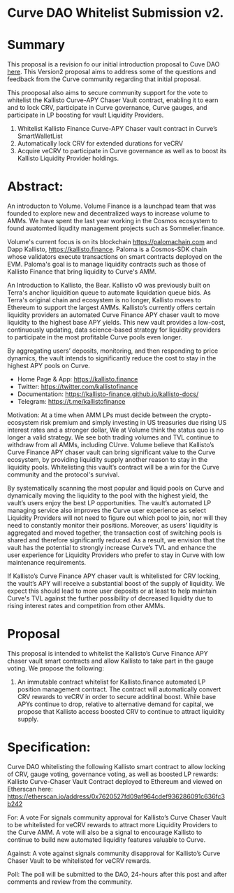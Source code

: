 # Curve DAO Whitelist Submission v2.

# Summary
This proposal is a revision fo our initial introduction proposal to Cuve DAO [here](https://gov.curve.fi/t/proposal-to-whitelist-kallistos-automated-vault-contract/4110). This Version2 proposal aims to address some of the questions and feedback from the Curve community regarding that initial proposal. 

This prooposal also aims to secure community support for the vote to whitelist the Kallisto Curve-APY Chaser Vault contract, enabling it to earn and to lock CRV, participate in Curve governance, Curve gauges, and participate in LP boosting for vault Liquidity Providers.

1. Whitelist Kallisto Finance Curve-APY Chaser vault contract in Curve’s SmartWalletList
2. Automatically lock CRV for extended durations for veCRV
3. Acquire veCRV to participate in Curve governance as well as to boost its Kallisto Liquidity Provider holdings.

# Abstract:
An introducton to Volume. Volume Finance is a launchpad team that was founded to explore new and decentralized ways to increase volume to AMMs. We have spent the last year working in the Cosmos ecosystem to found auatomted liqudity management projects such as Sommelier.finance.

Volume's current focus is on its blockchain https://palomachain.com and Dapp Kallisto, https://kallisto.finance. Paloma is a Cosmos-SDK chain whose validators execute transactions on smart contracts deployed on the EVM. Paloma's goal is to manage liquidity contracts such as those of Kallisto Finance that bring liquidity to Curve's AMM.

An Introduction to Kallisto, the Bear. Kallisto v0 was previously built on Terra's anchor liquidition queue to automate liquidation queue bids. As Terra's original chain and ecosystem is no longer, Kallisto moves to Ethereum to support the largest AMMs. Kallisto’s currently offers certain liquidity providers an automated Curve Finance APY chaser vault to move liquidity to the highest base APY yields. This new vault provides a low-cost, continuously updating, data science-based strategy for liquidity providers to participate in the most profitable Curve pools even longer. 

By aggregating users’ deposits, monitoring, and then responding to price dynamics, the vault intends to significantly reduce the cost to stay in the highest APY pools on Curve.

* Home Page & App: https://kallisto.finance
* Twitter: https://twitter.com/kallistofinance
* Documentation: https://kallisto-finance.github.io/kallisto-docs/
* Telegram: https://t.me/kallistofinance

Motivation:
At a time when AMM LPs must decide between the crypto-ecosystem risk premium and simply investing in US treasuries due rising US interest rates and a stronger dollar, We at Volume think the status quo is no longer a valid strategy. We see both trading volumes and TVL continue to withdraw from all AMMs, including CUrve. Volume believe that Kallisto’s Curve Finance APY chaser vault can bring significant value to the Curve ecosystem, by providing liquidity supply another reason to stay in the liquidity pools. Whitelisting this vault’s contract will be a win for the Curve community and the protocol's survival.

By systematically scanning the most popular and liquid pools on Curve and dynamically moving the liquidity to the pool with the highest yield, the vault’s users enjoy the best LP opportunities. The vault’s automated LP managing service also improves the Curve user experience as select Liquidity Providers will not need to figure out which pool to join, nor will they need to constantly monitor their positions. Moreover, as users’ liquidity is aggregated and moved together, the transaction cost of switching pools is shared and therefore significantly reduced. As a result, we envision that the vault has the potential to strongly increase Curve’s TVL and enhance the user experience for Liquidity Providers who prefer to stay in Curve with low maintenance requirements.

If Kallisto’s Curve Finance APY chaser vault is whitelisted for CRV locking, the vault’s APY will receive a substantial boost of the supply of liquidity. We expect this should lead to more user deposits or at least to help maintain Curve's TVL against the further possibility of decreased liquidity due to rising interest rates and competition from other AMMs. 

# Proposal
This proposal is intended to whitelist the Kallisto’s Curve Finance APY chaser vault smart contracts and allow Kallisto to take part in the gauge voting. We propose the following:

  1. An immutable contract whitelist for Kallisto.finance automated LP position management contract. The contract will automatically convert CRV rewards to veCRV in order to secure additinal boost. While base APYs continue to drop, relative to alternative demand for capital, we propose that Kallisto access boosted CRV to continue to attract liquidity supply.

# Specification:
Curve DAO whitelisting the following Kallisto smart contract to allow locking of CRV, gauge voting, governance voting, as well as boosted LP rewards:
Kallisto Curve-Chaser Vault Contract deployed to Ethereum and viewed on Etherscan here:
https://etherscan.io/address/0x7620527fd09af964cdef936286091c636fc3b242

  

For:
A vote For signals community approval for Kallisto’s Curve Chaser Vault to be whitelisted for veCRV rewards to attract more Liquidity Providers to the Curve AMM. A vote will also be a signal to encourage Kallisto to continue to build new automated liquidity features valuable to Curve.

Against:
A vote against signals community disapproval for Kallisto’s Curve Chaser Vault to be whitelisted for veCRV rewards.

Poll:
The poll will be submitted to the DAO, 24-hours after this post and after comments and review from the community.